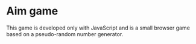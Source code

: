 # Aim game

This game is developed only with JavaScript and is a small browser game based on a pseudo-random number generator.